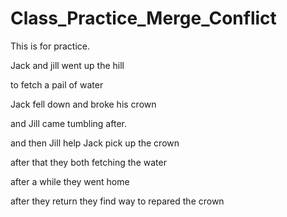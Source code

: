 # Class_Practice_Merge_Conflict

This is for practice.

Jack and jill went up the hill

to fetch a pail of water

Jack fell down and broke his crown

and Jill came tumbling after.

and then Jill help Jack pick up the crown 

after that they both fetching the water 

after a while they went home 

after they return they find way to repared the crown  